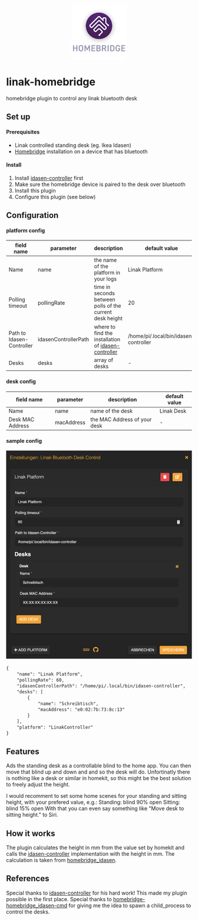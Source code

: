 
<p align="center">

<img src="https://github.com/homebridge/branding/raw/master/logos/homebridge-wordmark-logo-vertical.png" width="150">

</p>


# linak-homebridge
homebridge plugin to control any linak bluetooth desk

## Set up

#### Prerequisites

- Linak controlled standing desk (eg. Ikea Idasen)
- [Homebridge](https://homebridge.io) installation on a device that has bluetooth

#### Install

1. Install [idasen-controller](https://github.com/rhyst/idasen-controller) first
2. Make sure the homebridge device is paired to the desk over bluetooth
3. Install this plugin
4. Configure this plugin (see below)



## Configuration

#### platform config
| field name                | parameter            | description                                                                                       | default value                         | 
|---------------------------|----------------------|---------------------------------------------------------------------------------------------------|---------------------------------------|
| Name                      | name                 | the name of the platform in your logs                                                             | Linak Platform                        | 
| Polling timeout           | pollingRate          | time in seconds between polls of the current desk height                                          | 20                                    |
| Path to Idasen-Controller | idasenControllerPath | where to find the installation of [idasen-controller](https://github.com/rhyst/idasen-controller) | /home/pi/.local/bin/idasen-controller |
| Desks                     | desks                | array of desks                                                                                    | -                                     |

#### desk config
| field name                | parameter            | description                                                                                       | default value                         | 
|---------------------------|----------------------|---------------------------------------------------------------------------------------------------|---------------------------------------|
| Name                      | name                 | name of the desk                                                                                  | Linak Desk                            |
| Desk MAC Address          | macAddress           | the MAC Address of your desk                                                                      | -                                     |

#### sample config
![sample configuration](Images/configuration.png?raw=true)

``` 
{
    "name": "Linak Platform",
    "pollingRate": 60,
    "idasenControllerPath": "/home/pi/.local/bin/idasen-controller",
    "desks": [
        {
            "name": "Schreibtisch",
            "macAddress": "e0:02:7b:73:8c:13"
        }
    ],
    "platform": "LinakController"
}
```

## Features
Ads the standing desk as a controllable blind to the home app. You can then move that blind up and down and and so the desk will do.
Unfortinatly there is nothing like a desk or similar in homekit, so this might be the best solution to freely adjust the height.

I would recomment to set some home scenes for your standing and sitting height, with your prefered value, e.g.:
Standing: blind 90% open
Sitting: blind 15% open
With that you can even say something like "Move desk to sitting height." to Siri.

## How it works
The plugin calculates the height in mm from the value set by homekit and calls the [idasen-controller](https://github.com/rhyst/idasen-controller) implementation with the height in mm.
The calculation is taken from [homebridge_idasen](https://github.com/Pob4acke/homebridge_idasen).

## References
Special thanks to [idasen-controller](https://github.com/rhyst/idasen-controller) for his hard work! This made my plugin possible in the first place.
Special thanks to [homebridge-homebridge_idasen-cmd](https://github.com/Pob4acke/homebridge_idasen) for giving me the idea to spawn a child_process to control the desks.


